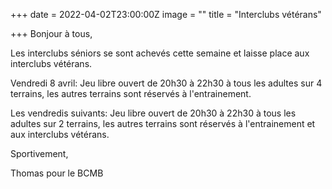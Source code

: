 +++
date = 2022-04-02T23:00:00Z
image = ""
title = "Interclubs vétérans"

+++
Bonjour à tous,

Les interclubs séniors se sont achevés cette semaine et laisse place aux interclubs vétérans. 

Vendredi 8 avril: Jeu libre ouvert de 20h30 à 22h30 à tous les adultes sur 4 terrains, les autres terrains sont réservés à l'entrainement.

Les vendredis suivants: Jeu libre ouvert de 20h30 à 22h30 à tous les adultes sur 2 terrains, les autres terrains sont réservés à l'entrainement et aux interclubs vétérans.

Sportivement,

Thomas pour le BCMB